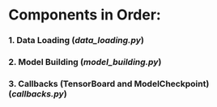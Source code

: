 # Components in Order:
### 1. Data Loading (_data_loading.py_)
### 2. Model Building (_model_building.py_)
### 3. Callbacks (TensorBoard and ModelCheckpoint) (_callbacks.py_)
